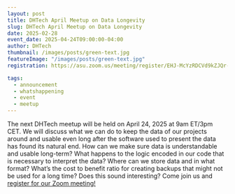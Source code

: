 ```yaml
---
layout: post
title: DHTech April Meetup on Data Longevity
slug: DHTech April Meetup on Data Longevity
date: 2025-02-28
event_date: 2025-04-24T09:00:00-04:00
author: DHTech
thumbnail: /images/posts/green-text.jpg
featureImage: "/images/posts/green-text.jpg"
registration: https://asu.zoom.us/meeting/register/EHJ-McYzRDCVd9kZJQr-_w

tags:
  - announcement
  - whatshappening
  - event
  - meetup
---
```


The next DHTech meetup will be held on April 24, 2025 at 9am ET/3pm CET. We will discuss what we can do to keep the data of our projects around and usable even long after the software used to present the data has found its natural end. How can we make sure data is understandable and usable long-term? What happens to the logic encoded in our code that is necessary to interpret the data? Where can we store data and in what format? What’s the cost to benefit ratio for creating backups that might not be used for a long time? Does this sound interesting? Come join us and [register for our Zoom meeting!](https://asu.zoom.us/meeting/register/EHJ-McYzRDCVd9kZJQr-_w)